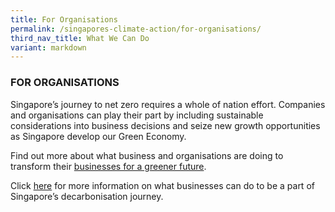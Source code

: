 ```yaml
---
title: For Organisations
permalink: /singapores-climate-action/for-organisations/
third_nav_title: What We Can Do
variant: markdown
---
```

### FOR ORGANISATIONS
 
Singapore’s journey to net zero requires a whole of nation effort. Companies and organisations can play their part by including sustainable considerations into business decisions and seize new growth opportunities as Singapore develop our Green Economy.

Find out more about what business and organisations are doing to transform their [businesses for a greener future](https://www.channelnewsasia.com/brandstudio/netzero-businesses).

Click [here](https://www.greenplan.gov.sg/take-action/what-businesses-can-do/) for more information on what businesses can do to be a part of Singapore’s decarbonisation journey.